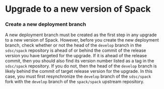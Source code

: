 # Upgrade to a new version of Spack

### Create a new deployment branch
A new deployment branch must be created as the first step in any upgrade to a new version of Spack. However, before you create the
new deployment branch, check whether or not the head of the `develop` branch in the `sdsc/spack` repository is ahead of or behind the 
commit of the release version you have targeted for the upgrade. If it is ahead of the release commit, then you should also find its
version number listed as a tag in the `sdsc/spack` repository. If you do not, then the head of the `develop` branch is likely behind 
the commit of target release version for the upgrade. In this case, you must first resynchronize the `develop`  branch of the 
`sdsc/spack` fork with the `develop` branch of the `spack/spack` upstream repository.
